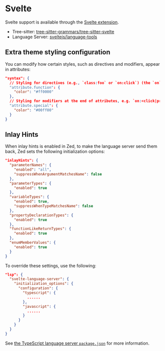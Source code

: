 # Svelte

Svelte support is available through the [Svelte extension](https://github.com/zed-extensions/svelte).

- Tree-sitter: [tree-sitter-grammars/tree-sitter-svelte](https://github.com/tree-sitter-grammars/tree-sitter-svelte)
- Language Server: [sveltejs/language-tools](https://github.com/sveltejs/language-tools)

## Extra theme styling configuration

You can modify how certain styles, such as directives and modifiers, appear in attributes:

```json
"syntax": {
  // Styling for directives (e.g., `class:foo` or `on:click`) (the `on` or `class` part of the attribute).
  "attribute.function": {
    "color": "#ff0000"
  },
  // Styling for modifiers at the end of attributes, e.g. `on:<click|preventDefault|stopPropagation>`
  "attribute.special": {
    "color": "#00ff00"
  }
}
```

## Inlay Hints

When inlay hints is enabled in Zed, to make the language server send them back, Zed sets the following initialization options:

```json
"inlayHints": {
  "parameterNames": {
    "enabled": "all",
    "suppressWhenArgumentMatchesName": false
  },
  "parameterTypes": {
    "enabled": true
  },
  "variableTypes": {
    "enabled": true,
    "suppressWhenTypeMatchesName": false
  },
  "propertyDeclarationTypes": {
    "enabled": true
  },
  "functionLikeReturnTypes": {
    "enabled": true
  },
  "enumMemberValues": {
    "enabled": true
  }
}
```

To override these settings, use the following:

```json
"lsp": {
  "svelte-language-server": {
    "initialization_options": {
      "configuration": {
        "typescript": {
          ......
        },
        "javascript": {
          ......
        }
      }
    }
  }
}
```

See [the TypeScript language server `package.json`](https://github.com/microsoft/vscode/blob/main/extensions/typescript-language-features/package.json) for more information.
